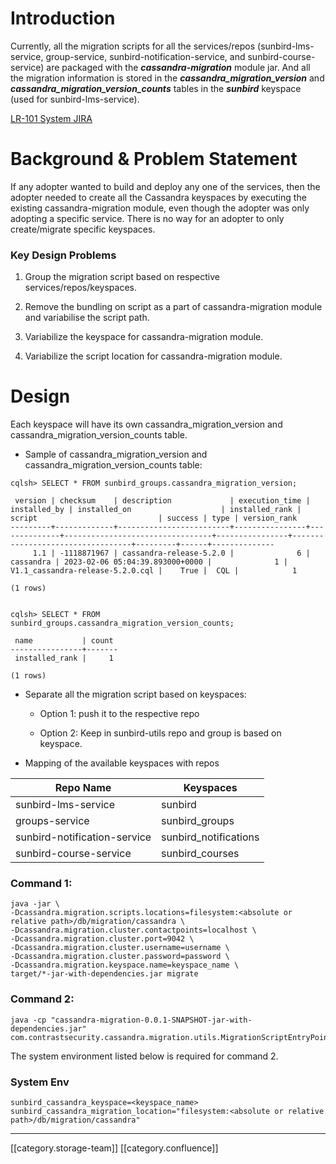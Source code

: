 
# Introduction
Currently, all the migration scripts for all the services/repos (sunbird-lms-service, group-service, sunbird-notification-service, and sunbird-course-service) are packaged with the  **_cassandra-migration_**  module jar. And all the migration information is stored in the  **_cassandra_migration_version_**  and  **_cassandra_migration_version_counts_**  tables in the  **_sunbird_**  keyspace (used for sunbird-lms-service).

[LR-101 System JIRA](https:///browse/LR-101)


# Background & Problem Statement
If any adopter wanted to build and deploy any one of the services, then the adopter needed to create all the Cassandra keyspaces by executing the existing cassandra-migration module, even though the adopter was only adopting a specific service. There is no way for an adopter to only create/migrate specific keyspaces. 


### Key Design Problems

1. Group the migration script based on respective services/repos/keyspaces.


1. Remove the bundling on script as a part of cassandra-migration module and variabilise the script path.


1. Variabilize the keyspace for cassandra-migration module.


1. Variabilize the script location for cassandra-migration module.




# Design
Each keyspace will have its own cassandra_migration_version and cassandra_migration_version_counts table.


* Sample of cassandra_migration_version and cassandra_migration_version_counts table:




```
cqlsh> SELECT * FROM sunbird_groups.cassandra_migration_version;

 version | checksum    | description             | execution_time | installed_by | installed_on                    | installed_rank | script                           | success | type | version_rank
---------+-------------+-------------------------+----------------+--------------+---------------------------------+----------------+----------------------------------+---------+------+--------------
     1.1 | -1118871967 | cassandra-release-5.2.0 |              6 |    cassandra | 2023-02-06 05:04:39.893000+0000 |              1 | V1.1_cassandra-release-5.2.0.cql |    True |  CQL |            1

(1 rows)


cqlsh> SELECT * FROM sunbird_groups.cassandra_migration_version_counts;

 name           | count
----------------+-------
 installed_rank |     1

(1 rows)
```

* Separate all the migration script based on keyspaces:


    * Option 1: push it to the respective repo


    * Option 2: Keep in sunbird-utils repo and group is based on keyspace.



    
* Mapping of the available keyspaces with repos





|  **Repo Name**  |  **Keyspaces**  | 
|  --- |  --- | 
| sunbird-lms-service | sunbird | 
| groups-service | sunbird_groups | 
| sunbird-notification-service | sunbird_notifications | 
| sunbird-course-service | sunbird_courses | 


### Command 1:

```
java -jar \
-Dcassandra.migration.scripts.locations=filesystem:<absolute or relative path>/db/migration/cassandra \
-Dcassandra.migration.cluster.contactpoints=localhost \
-Dcassandra.migration.cluster.port=9042 \
-Dcassandra.migration.cluster.username=username \
-Dcassandra.migration.cluster.password=password \
-Dcassandra.migration.keyspace.name=keyspace_name \
target/*-jar-with-dependencies.jar migrate
```

### Command 2:

```
java -cp "cassandra-migration-0.0.1-SNAPSHOT-jar-with-dependencies.jar" com.contrastsecurity.cassandra.migration.utils.MigrationScriptEntryPoint
```
The system environment listed below is required for command 2.


### System Env

```
sunbird_cassandra_keyspace=<keyspace_name>
sunbird_cassandra_migration_location="filesystem:<absolute or relative path>/db/migration/cassandra"
```


*****

[[category.storage-team]] 
[[category.confluence]] 
